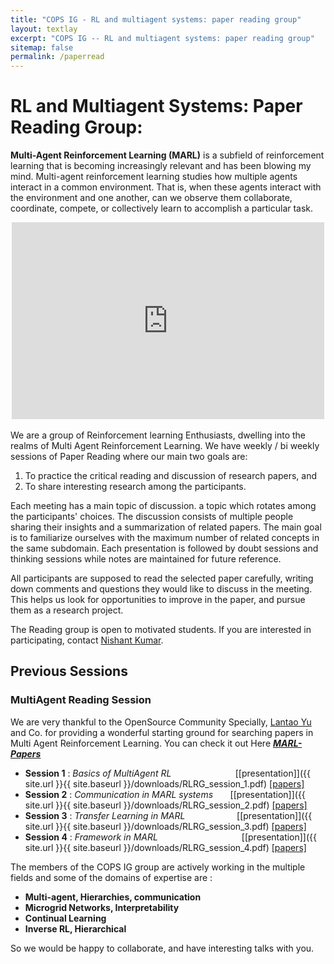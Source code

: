 ```yaml
---
title: "COPS IG - RL and multiagent systems: paper reading group"
layout: textlay
excerpt: "COPS IG -- RL and multiagent systems: paper reading group"
sitemap: false
permalink: /paperread
---
```


# RL and Multiagent Systems: Paper Reading Group:


**Multi-Agent Reinforcement Learning (MARL)** is a subfield of reinforcement learning that is becoming increasingly relevant and has been blowing my mind. Multi-agent reinforcement learning studies how multiple agents interact in a common environment. That is, when these agents interact with the environment and one another, can we observe them collaborate, coordinate, compete, or collectively learn to accomplish a particular task.
<br>

<div align="center"><iframe width="500" height="315" src="https://www.youtube.com/embed/kopoLzvh5jY" title="YouTube video player" frameborder="0" allow="accelerometer; autoplay; clipboard-write; encrypted-media; gyroscope; picture-in-picture" allowfullscreen> </iframe></div>
<br>
We are a group of Reinforcement learning Enthusiasts, dwelling into the realms of Multi Agent Reinforcement Learning. 
We have weekly / bi weekly sessions of Paper Reading where our main two goals are: 


1. To practice the critical reading and discussion of research papers, and 
2. To share interesting research among the participants.

Each meeting has a main topic of discussion. a topic which rotates among the participants' choices. The discussion consists of multiple people sharing their insights and a summarization of related papers. The main goal is to familiarize ourselves with the maximum number of related concepts in the same subdomain. Each presentation is followed by doubt sessions and thinking sessions while notes are maintained for future reference.

All participants are supposed to read the selected paper carefully, writing down comments and questions they would like to discuss in the meeting. This helps us look for opportunities to improve in the paper, and pursue them as a research project.

The Reading group  is open to motivated students. 
If you are interested in participating, contact [Nishant Kumar](mailto:nishantkr.ece18@itbhu.ac.in).

## Previous Sessions
### MultiAgent Reading Session

We are very thankful to the OpenSource Community Specially, [Lantao Yu](https://github.com/LantaoYu/) and Co. for providing a wonderful starting ground for searching papers in Multi Agent Reinforcement Learning. You can check it out Here [***MARL-Papers***](https://github.com/LantaoYu/MARL-Papers)
- **Session 1** : *Basics of MultiAgent RL* &nbsp;&nbsp;&nbsp;&nbsp;&nbsp;&nbsp;&nbsp;&nbsp;&nbsp;&nbsp;&nbsp;&nbsp;&nbsp;&nbsp;&nbsp;&nbsp;&nbsp;&nbsp;&nbsp;&nbsp;&nbsp;&nbsp;&nbsp;&nbsp; [[presentation]]({{ site.url }}{{ site.baseurl }}/downloads/RLRG_session_1.pdf)  [[papers]](https://github.com/LantaoYu/MARL-Papers#review-papers)
- **Session 2** : *Communication in MARL systems* &nbsp;&nbsp;&nbsp;&nbsp;&nbsp; [[presentation]]({{ site.url }}{{ site.baseurl }}/downloads/RLRG_session_2.pdf) [[papers]](https://github.com/LantaoYu/MARL-Papers#learning-to-communicate)
- **Session 3** : *Transfer Learning in MARL* &nbsp;&nbsp;&nbsp;&nbsp;&nbsp;&nbsp;&nbsp;&nbsp;&nbsp;&nbsp;&nbsp;&nbsp;&nbsp;&nbsp;&nbsp;&nbsp;&nbsp;&nbsp;&nbsp; [[presentation]]({{ site.url }}{{ site.baseurl }}/downloads/RLRG_session_3.pdf) [[papers]](https://github.com/LantaoYu/MARL-Papers#transfer-learning)
- **Session 4** : *Framework in MARL* &nbsp;&nbsp;&nbsp;&nbsp;&nbsp;&nbsp;&nbsp;&nbsp;&nbsp;&nbsp;&nbsp;&nbsp;&nbsp;&nbsp;&nbsp;&nbsp;&nbsp;&nbsp;&nbsp;&nbsp;&nbsp;&nbsp;&nbsp;&nbsp;&nbsp;&nbsp;&nbsp;&nbsp;&nbsp;&nbsp;&nbsp;&nbsp; [[presentation]]({{ site.url }}{{ site.baseurl }}/downloads/RLRG_session_4.pdf) [[papers]](https://github.com/LantaoYu/MARL-Papers#framework)


The members of the COPS IG group are actively working in the multiple fields and some of the domains of expertise are :
* **Multi-agent, Hierarchies, communication**
* **Microgrid Networks, Interpretability**
* **Continual Learning**
* **Inverse RL,  Hierarchical** 

So we would be happy to collaborate, and have interesting talks with you.



